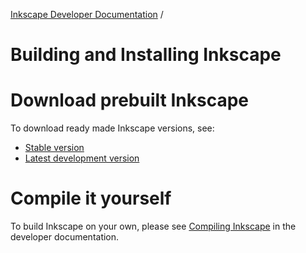 [Inkscape Developer Documentation](doc/readme.md) /

Building and Installing Inkscape
================================

# Download prebuilt Inkscape

To download ready made Inkscape versions, see:
- [Stable version](https://inkscape.org/download)
- [Latest development version](https://inkscape.org/release/inkscape-dev/)

# Compile it yourself

To build Inkscape on your own, please see [Compiling Inkscape](doc/building/readme.md) in the developer documentation.
